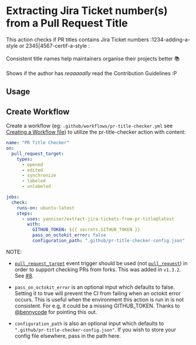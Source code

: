 # Extracting Jira Ticket number(s) from a Pull Request Title 

<!-- prettier-ignore -->
This action checks if PR titles contains Jira Ticket numbers :1234-adding-a-style or 2345|4567-certif-a-style : <br/><br/>
Consistent title names help maintainers organise their projects better :books: <br/><br/>
Shows if the author has _reaaaaally_ read the Contribution Guidelines :P

## Usage


## Create Workflow

Create a workflow (eg: `.github/workflows/pr-title-checker.yml` see [Creating a Workflow file](https://help.github.com/en/articles/configuring-a-workflow#creating-a-workflow-file)) to utilize the pr-title-checker action with content:

```yaml
name: "PR Title Checker"
on:
  pull_request_target:
    types:
      - opened
      - edited
      - synchronize
      - labeled
      - unlabeled

jobs:
  check:
    runs-on: ubuntu-latest
    steps:
      - uses: yanniser/extract-jira-tickets-from-pr-title@latest
        with:
          GITHUB_TOKEN: ${{ secrets.GITHUB_TOKEN }}
          pass_on_octokit_error: false
          configuration_path: ".github/pr-title-checker-config.json"
```
NOTE:
* [`pull_request_target`](https://docs.github.com/en/actions/learn-github-actions/events-that-trigger-workflows#pull_request_target) event trigger should be used (not [`pull_request`](https://docs.github.com/en/actions/learn-github-actions/events-that-trigger-workflows#pull_request)) in order to support checking PRs from forks. This was added in `v1.3.2`. See [#8](https://github.com/thehanimo/pr-title-checker/issues/8).
* `pass_on_octokit_error` is an optional input which defaults to false. Setting it to true will prevent the CI from failing when an octokit error occurs. This is useful when the environment this action is run in is not consistent. For e.g, it could be a missing GITHUB_TOKEN. Thanks to [@bennycode](https://github.com/bennycode) for pointing this out.

* `configuration_path` is also an optional input which defaults to `".github/pr-title-checker-config.json"`. If you wish to store your config file elsewhere, pass in the path here.
